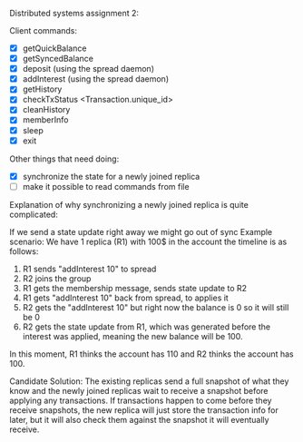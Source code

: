 Distributed systems assignment 2:

   Client commands:
   
   - [x] getQuickBalance
   - [x] getSyncedBalance
   - [x] deposit <amount> (using the spread daemon)
   - [x] addInterest <percent> (using the spread daemon)
   - [x] getHistory 
   - [x] checkTxStatus <Transaction.unique_id>
   - [x] cleanHistory
   - [x] memberInfo
   - [x] sleep <duration>
   - [x] exit 

Other things that need doing:


- [x] synchronize the state for a newly joined replica
- [ ] make it possible to read commands from file
     
Explanation of why synchronizing a newly joined replica is quite complicated:

If we send a state update right away we might go out of sync
Example scenario: We have 1 replica (R1) with 100$ in the account the timeline is as follows:
1. R1 sends "addInterest 10" to spread
2. R2 joins the group
3. R1 gets the membership message, sends state update to R2
4. R1 gets "addInterest 10" back from spread, to applies it
5. R2 gets the "addInterest 10" but right now the balance is 0
so it will still be 0 
6. R2 gets the state update from R1, which was generated before 
the interest was applied, meaning the new balance will be 100.

In this moment, R1 thinks the account has 110 and R2 thinks the account
has 100.

Candidate Solution:
The existing replicas send a full snapshot of what they know and the newly
joined replicas wait to receive a snapshot before applying any transactions.
If transactions happen to come before they receive snapshots, 
the new replica will just store the transaction info for later, but it will
also check them against the snapshot it will eventually receive.

